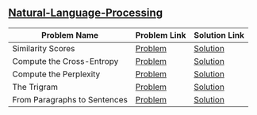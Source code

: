 ## [Natural-Language-Processing](https://www.hackerrank.com/domains/ai/nlp)

Problem Name|Problem Link|Solution Link
---|---|---
Similarity Scores|[Problem](https://www.hackerrank.com/challenges/nlp-similarity-scores/problem)|[Solution](/nlp-similarity-scores.py)
Compute the Cross-Entropy|[Problem](https://www.hackerrank.com/challenges/nlp-compute-the-cross-entropy/problem)|[Solution](/nlp-compute-the-cross-entropy.py)
Compute the Perplexity|[Problem](https://www.hackerrank.com/challenges/nlp-compute-the-perplexity/problem)|[Solution](/nlp-compute-the-perplexity.py)
The Trigram|[Problem](https://www.hackerrank.com/challenges/the-trigram/problem)|[Solution](/the-trigram.php)
From Paragraphs to Sentences|[Problem](https://www.hackerrank.com/challenges/from-paragraphs-to-sentences/problem)|[Solution](/from-paragraphs-to-sentences.php)
